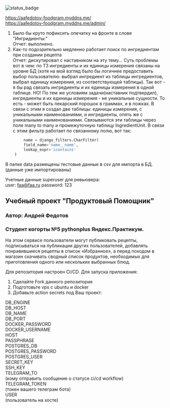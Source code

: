 ![status_badge](https://github.com/aafedotov/foodgram-project-react/actions/workflows/foodgram_cicd.yml/badge.svg)

https://aafedotov-foodgram.myddns.me/  
https://aafedotov-foodgram.myddns.me/admin/

1) Было бы круто пофиксить опечатку на фронте в слове "Ингридиенты:"  
Отчет: выполнено.  
2) Как-то подозрительно медленно работает поиск по ингредиентам при создании рецепта  
Отчет: дискутировал с наставником на эту тему... Суть проблемы вот в чем: 
по ТЗ ингредиенты и их единицы измерения связаны на уровне БД
(хотя на мой взгляд было бы логичнее предоставить выбор пользователю:
выбрал ингредиент из таблицы ингредиентов, выбрал единицу измерения, из соответствующей таблицы).
Так вот - я бы рад связать ингредиенты и их единицы измерения в одной таблице.
НО! По тем же условиям задачи(наставник подтвердил), ингредиенты и их единицы измерения - не уникальные сущности.
То есть - может быть пекарский порошок в граммах, и в ложках. В связи с этим я создал две таблицы:
единицы измерения, с уникальными наименованиями, и ингредиенты, опять же с уникальными наименованиями.
Связываются эти таблицы через поле many to many и промежуточную таблицу IngredientUnit.
В связи с этим фильтр работает по связанному полю, вот так:
```python
        name = django_filters.CharFilter(
        field_name='name__name',
        lookup_expr='icontains'
    )
```


В папке data размещены тестовые данные в csv для импорта в БД.  
(данные уже импортированы)

Учетные данные superuser для ревьювера:  
user: faa@faa.ru 
password: 123

## Учебный проект "Продуктовый Помощник"
### Автор: Андрей Федотов
### Cтудент когорты №5 pythonplus Яндекс.Практикум.

На этом сервисе пользователи могут публиковать рецепты, подписываться на публикации 
других пользователей, добавлять понравившиеся рецепты в список «Избранное», 
а перед походом в магазин скачивать сводный список продуктов, необходимых для приготовления 
одного или нескольких выбранных блюд.

Для репозитория настроен CI/CD.
Для запуска приложения:

1. Сделайте Fork данного репозитория
2. Подготовьте vps с ubuntu и docker
3. Добавьте action secrets под Ваш проект:

DB_ENGINE  
DB_HOST  
DB_NAME  
DB_PORT  
DOCKER_PASSWORD  
DOCKER_USERNAME  
HOST  
PASSPHRASE  
POSTGRES_DB  
POSTGRES_PASSWORD  
POSTGRES_USER  
SECRET_KEY  
SSH_KEY  
TELEGRAM_TO  
(кому отправить сообщение о статусе ci/cd workflow)  
TELEGRAM_TOKEN  
(токен вашего телеграм бота)  
USER  
(пользователь на хосте)
